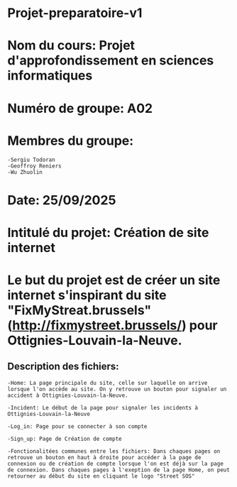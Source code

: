 # Projet-preparatoire-v1

# Nom du cours: Projet d'approfondissement en sciences informatiques

# Numéro de groupe: A02

# Membres du groupe:

    -Sergiu Todoran 
    -Geoffroy Reniers
    -Wu Zhuolin

# Date: 25/09/2025

# Intitulé du projet: Création de site internet 

# Le but du projet est de créer un site internet s'inspirant du site "FixMyStreat.brussels"(http://fixmystreet.brussels/) pour Ottignies-Louvain-la-Neuve.

## Description des fichiers:

    -Home: La page principale du site, celle sur laquelle on arrive lorsque l'on accède au site. On y retrouve un bouton pour signaler un accident à Ottignies-Louvain-la-Neuve.

    -Incident: Le début de la page pour signaler les incidents à Ottignies-Louvain-la-Neuve

    -Log_in: Page pour se connecter à son compte

    -Sign_up: Page de Création de compte

    -Fonctionalitées communes entre les fichiers: Dans chaques pages on retrouve un bouton en haut à droite pour accéder à la page de connexion ou de création de compte lorsque l'on est déjà sur la page de connexion. Dans chaques pages à l'exeption de la page Home, on peut retourner au début du site en cliquant le logo "Street SOS"